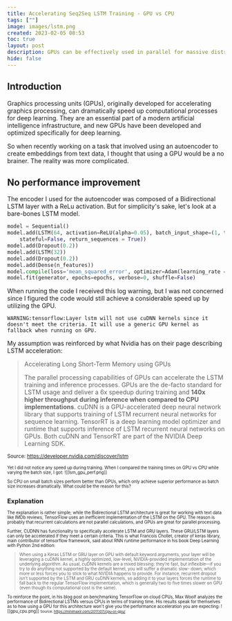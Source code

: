 ```yaml
---
title: Accelerating Seq2Seq LSTM Training - GPU vs CPU
tags: [""]
image: images/lstm.png
created: 2023-02-05 08:53
toc: true
layout: post
description: GPUs can be effectively used in parallel for massive distributed computational processes.But GPU usage needs to be tailored to your model architecture.  
hide: false
---
```


## Introduction 
Graphics processing units (GPUs), originally developed for accelerating graphics processing, can dramatically speed up computational processes for deep learning. They are an essential part of a modern artificial intelligence infrastructure, and new GPUs have been developed and optimized specifically for deep learning.

So when recently working on a task that involved using an autoencoder to create embeddings from text data, I thought that using a GPU would be a no brainer. The reality was more complicated. 

## No performance improvement 
The encoder I used for the autoencoder was composed of a Bidirectional LSTM layer with a ReLu activation. But for simplicity's sake, let's look at a bare-bones LSTM model. 

```python
model = Sequential()
model.add(LSTM(64, activation=ReLU(alpha=0.05), batch_input_shape=(1, timesteps, n_features), 
    stateful=False, return_sequences = True))
model.add(Dropout(0.2))
model.add(LSTM(32))
model.add(Dropout(0.2))
model.add(Dense(n_features))
model.compile(loss='mean_squared_error', optimizer=Adam(learning_rate = 0.001), metrics='acc')
model.fit(generator, epochs=epochs, verbose=0, shuffle=False)
```

When running the code I received this log warning, but I was not concerned since I figured the code would still achieve a considerable speed up by utilizing the GPU. 
````
WARNING:tensorflow:Layer lstm will not use cuDNN kernels since it doesn't meet the criteria. It will use a generic GPU kernel as fallback when running on GPU.
````

My assumption was reinforced by what Nvidia has on their page describing LSTM acceleration:

>Accelerating Long Short-Term Memory using GPUs
>
>The parallel processing capabilities of GPUs can accelerate the LSTM training and inference processes. GPUs are the de-facto standard for LSTM usage and deliver a 6x speedup during training and **140x higher throughput during inference when compared to CPU implementations**. cuDNN is a GPU-accelerated deep neural network library that supports training of LSTM recurrent neural networks for sequence learning. TensorRT is a deep learning model optimizer and runtime that supports inference of LSTM recurrent neural networks on GPUs. Both cuDNN and TensorRT are part of the NVIDIA Deep Learning SDK.
  
  <small> Source: https://developer.nvidia.com/discover/lstm <small>

Yet I did not notice any speed up during training. When I compared the training times on GPU vs CPU while varying the batch size, I got:
![[lsm_gpu_perf.png]]

So CPU on small batch sizes perform better than GPUs, which only achieve superior performance as batch size increases dramatically. What could be the reason for this?

## Explanation
The explanation is rather simple; while the Bidirectional LSTM architecture is great for working with text data like IMDb reviews,  TensorFlow uses an inefficient implementation of the LSTM on the GPU. The reason is probably that recurrent calculations are not parallel calculations, and GPUs are great for parallel processing.

Further, CUDNN has functionality to specifically accelerate LSTM and GRU layers. These GRU/LSTM layers can only be accelerated if they meet a certain criteria. This is what Francois Chollet, creator of keras library, main contributor of tensorflow framework, said about RNN runtime performance in his book Deep Learning with Python 2nd edition:

> When using a Keras LSTM or GRU layer on GPU with default keyword arguments, your layer will be leveraging a cuDNN kernel, a highly optimized, low-level, NVIDIA-provided implementation of the underlying algorithm. As usual, cuDNN kernels are a mixed blessing: they’re fast, but inflexible—if you try to do anything not supported by the default kernel, you will suffer a dramatic slow- down, which more or less forces you to stick to what NVIDIA happens to provide. For instance, recurrent dropout isn’t supported by the LSTM and GRU cuDNN kernels, so adding it to your layers forces the runtime to fall back to the regular TensorFlow implementation, which is generally two to five times slower on GPU (even though its computational cost is the same).


To reinforce the point, in his blog post on benchmarking TensorFlow on cloud CPUs, Max Woolf analyzes the performance of Bidirectional LSTMs versus CPUs in terms of training time. His results speak for themselves as to how using a GPU for this architecture won't give you the performance acceleration you are expecting:
![[gpu_cpu.png]]
<small> Source: https://minimaxir.com/2017/07/cpu-or-gpu/ <small>